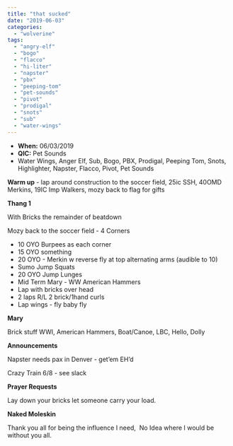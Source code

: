 ```yaml
---
title: "that sucked"
date: "2019-06-03"
categories: 
  - "wolverine"
tags: 
  - "angry-elf"
  - "bogo"
  - "flacco"
  - "hi-liter"
  - "napster"
  - "pbx"
  - "peeping-tom"
  - "pet-sounds"
  - "pivot"
  - "prodigal"
  - "snots"
  - "sub"
  - "water-wings"
---
```


- **When:** 06/03/2019
- **QIC:** Pet Sounds
- Water Wings, Anger Elf, Sub, Bogo, PBX, Prodigal, Peeping Tom, Snots, Highlighter, Napster, Flacco, Pivot, Pet Sounds

**Warm up** - lap around construction to the soccer field, 25ic SSH, 40OMD Merkins, 19IC Imp Walkers, mozy back to flag for gifts

**Thang 1**

With Bricks the remainder of beatdown

Mozy back to the soccer field - 4 Corners

- 10 OYO Burpees as each corner
- 15 OYO something
- 20 OYO - Merkin w reverse fly at top alternating arms (audible to 10)
- Sumo Jump Squats
- 20 OYO Jump Lunges
- Mid Term Mary - WW American Hammers
- Lap with bricks over head
- 2 laps R/L 2 brick/1hand curls
- Lap wings - fly baby fly

**Mary**

Brick stuff WWI, American Hammers, Boat/Canoe, LBC, Hello, Dolly  

**Announcements**

Napster needs pax in Denver - get’em EH’d

Crazy Train 6/8 - see slack  

**Prayer Requests**

Lay down your bricks let someone carry your load.  

**Naked Moleskin**

Thank you all for being the influence I need,  No Idea where I would be without you all.

